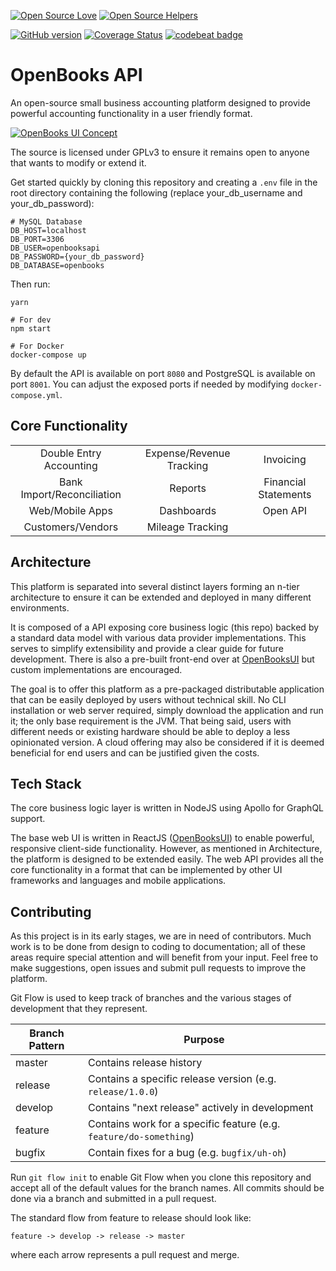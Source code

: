 [![Open Source Love](https://badges.frapsoft.com/os/v1/open-source.svg?v=102)](https://github.com/ellerbrock/open-source-badge/)
[![Open Source Helpers](https://www.codetriage.com/berryman17/openbooks/badges/users.svg)](https://www.codetriage.com/berryman17/openbooks)

[![GitHub version](https://badge.fury.io/gh/berryman17%2FOpenBooks.svg)](https://badge.fury.io/gh/berryman17%2FOpenBooks)
[![Coverage Status](https://coveralls.io/repos/github/berryman17/OpenBooks/badge.svg?branch=develop)](https://coveralls.io/github/berryman17/OpenBooks?branch=develop)
[![codebeat badge](https://codebeat.co/badges/e0e05c0e-5d64-48e9-bc0f-c9c71e48b3bc)](https://codebeat.co/projects/github-com-berryman17-openbooks-master)


# OpenBooks API

An open-source small business accounting platform designed to provide powerful accounting functionality in a user friendly format.

[![OpenBooks UI Concept](https://i.ibb.co/LJSfsn1/Open-Books-concept-01-25-2020.png "OpenBooks UI Concept")](https://github.com/berryman17/OpenBooksUI)

The source is licensed under GPLv3 to ensure it remains open to anyone that wants to modify or extend it. 

Get started quickly by cloning this repository and creating a `.env` file in the root directory containing the following (replace your_db_username and your_db_password):
```
# MySQL Database
DB_HOST=localhost
DB_PORT=3306
DB_USER=openbooksapi
DB_PASSWORD={your_db_password}
DB_DATABASE=openbooks
```

Then run:
```
yarn

# For dev
npm start

# For Docker
docker-compose up
```

By default the API is available on port `8080` and PostgreSQL is available on port `8001`. You can adjust the exposed ports if needed by modifying `docker-compose.yml`.

## Core Functionality
| | | |
|:-----:|:-----:|:-----:|
| Double Entry Accounting | Expense/Revenue Tracking | Invoicing |
| Bank Import/Reconciliation | Reports | Financial Statements |
| Web/Mobile Apps | Dashboards | Open API |
| Customers/Vendors | Mileage Tracking ||

## Architecture
This platform is separated into several distinct layers forming an n-tier architecture to ensure it can be extended and deployed in many different environments.

It is composed of a API exposing core business logic (this repo) backed by a standard data model with various data provider implementations. This serves to simplify extensibility and provide a clear guide for future development. There is also a pre-built front-end over at [OpenBooksUI](https://github.com/berryman17/OpenBooksUI) but custom implementations are encouraged.

The goal is to offer this platform as a pre-packaged distributable application that can be easily deployed by users without technical skill. No CLI installation or web server required, simply download the application and run it; the only base requirement is the JVM. That being said, users with different needs or existing hardware should be able to deploy a less opinionated version. A cloud offering may also be considered if it is deemed beneficial for end users and can be justified given the costs.

## Tech Stack
The core business logic layer is written in NodeJS using Apollo for GraphQL support. 

The base web UI is written in ReactJS ([OpenBooksUI](https://github.com/berryman17/OpenBooksUI)) to enable powerful, responsive client-side functionality. However, as mentioned in Architecture, the platform is designed to be extended easily. The web API provides all the core functionality in a format that can be implemented by other UI frameworks and languages and mobile applications.

## Contributing
As this project is in its early stages, we are in need of contributors. Much work is to be done from design to coding to documentation; all of these areas require special attention and will benefit from your input. Feel free to make suggestions, open issues and submit pull requests to improve the platform. 

Git Flow is used to keep track of branches and the various stages of development
that they represent.

| Branch Pattern | Purpose |
|-----|-----|
|master|Contains release history|
|release|Contains a specific release version (e.g. `release/1.0.0`)|
|develop|Contains "next release" actively in development|
|feature|Contains work for a specific feature (e.g. `feature/do-something`)|
|bugfix|Contain fixes for a bug (e.g. `bugfix/uh-oh`)|

Run `git flow init` to enable Git Flow when you clone this repository and accept all of the default values for the
branch names. All commits should be done via a branch and submitted in a pull request.

The standard flow from feature to release should look like:

    feature -> develop -> release -> master

where each arrow represents a pull request and merge.
